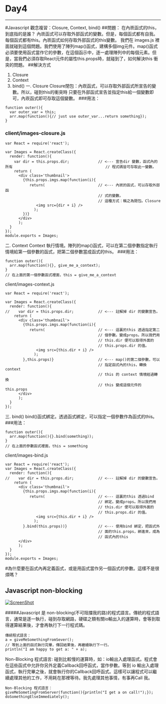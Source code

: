 # Day4
------
#Javascript 觀念複習：Closure, Context, bind()
##問題：
在內崁函式的this，到底指的是誰？
內崁函式可以存取外部函式的變數。但是，每個函式都有自我。每個函式都有this。內崁函式如何存取外部函式的this變數。
我們在 images.js 裡面就碰到這個問題。我們使用了陣列map()函式，建構多個img元件。map()函式必須要使用函式當作它的參數，在這個函示中，逐一處理陣列中的每個元素。但是，當我們必須存取React元件的屬性this.props時，就碰到了，如何解決this 衝突的問題。
##解決方式
1. Closure
2. Context
3. bind()
一. Closure
Closure閉包：內崁函式，可以存取外部函式所宣告的變數。所以，碰到this的衝突時
只要在外部函式宣告並指定this給一個變數即可，內崁函式即可存取這個變數。
###用法：
```
function outer(){
  var outer_var = this;
  arr.map(function(){// just use outer_var...return something});
}
```
### client/images-closure.js
```
var React = require('react');

var Images = React.createClass({
  render: function(){
    var dir = this.props.dir;             // <--- 宣告dir 變數，函式內的所有                                          // 程式碼皆可存取此一變數。
    return (
      <div class='thumbnail'>
        {this.props.imgs.map(function(i){
           return(                        // <--- 內崁的函式，可以存取外部函
                                          // 式的變數。
                                          // 這種方式：稱之為閉包。Closure
              <img src={dir + i} />  
             );
        })}
      </div>
      );
  }
});
module.exports = Images;
```
二. Context
Context 執行情境。陣列的map()函式，可以在第二個參數指定執行情境給第一個參數的函式，把第二個參數當成函式的this。
###用法：
```
function outer(){
  arr.map(function(){}, give_me_a_context);
}
// 在上面的第一個參數函式裡面，this = give_me_a_context
```
client/images-context.js
```
var React = require('react');

var Images = React.createClass({
  render: function(){
//    var dir = this.props.dir;           // <--- 註解掉 dir 的變數宣告。
    return (
      <div class='thumbnail'>
        {this.props.imgs.map(function(i){
           return(                        // <--- 這裏的this 透過指定第二
                                          // 個參數。變成props。所以我們用
                                          // this.dir 便可以取得外面的
                                          // this.props.dir 的值。
              <img src={this.dir + i} />  
             );
        },this.props)}                    // <--- map()的第二個參數，可以
                                          // 指定函式內的this，轉換context
                                          // this 的 context 情境經過轉換
                                          // this 變成這個元件的 this.props
      </div>
      );
  }
});
```
三. bind()
bind()函式綁定。透過函式綁定，可以指定一個參數作為函式的this。
###用法：
```
function outer(){
  arr.map(function(){}.bind(something));
}
// 在上面的參數函式裡面，this = something
```
client/images-bind.js
```
var React = require('react');
var Images = React.createClass({
  render: function(){
//    var dir = this.props.dir;           // <--- 註解掉 dir 的變數宣告。
    return (
      <div class='thumbnail'>
        {this.props.imgs.map(function(i){
           return(                        // <--- 這裏的this 透過bind
                                          // 綁定。變成props。所以我們用
                                          // this.dir 便可以取得外面的
                                          // this.props.dir 的值。
              <img src={this.dir + i} />
             );
        }.bind(this.props))}              // <--- 使用bind 綁定，把函式外
                                          // 面的this.props，綁進來，成為
                                          // 函式內的this
      </div>
      );
  }
});
module.exports = Images;
```
#為什麼要在函式內再定義函式，或是用函式當作另一個函式的參數。這樣不是很煩嗎？
## Javascript non-blocking
[![ScreenShot](https://raw.github.com/GabLeRoux/WebMole/master/ressources/WebMole_Youtube_Video.png)](https://youtu.be/gPeN8uo6bG8)

#####Javascript 是 non-blocking(不可阻擋我的路)的程式語言。傳統的程式語言，通常是逐一執行，碰到存取網路，硬碟之類有關io輸出入的運算時，會等到取得運算結果後，才會再執行下一行程式碼。
```
傳統程式語言：
a = giveMeSomethingFromSever();
// 等到上面的函式執行完畢，傳回結果後，再繼續執行下一行。
println("I am happy to get a: " + a);
```
Non-Blocking 程式語言: 碰到比較慢的運算時，如：io輸出入處理函式。程式會在這些函式中允許你另外定義Callback回呼函式，當作參數。等到 io 輸出入處理函式，執行完畢之後，就會執行你的Callback回呼函式。這樣可以讓程式可以繼續處理其他的工作，不用耗在那裡等待。我先處理其他事情，有事再Call 我。
```
Non-Blocking 程式語言：
giveMeSometingFromServer(function(){println("I get a on call!");});
doSomethingElseImmediately();
```
